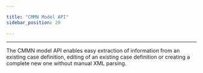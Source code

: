 ```yaml
---

title: "CMMN Model API"
sidebar_position: 20

---
```


---

The CMMN model API enables easy extraction of information from an existing case definition, editing of an existing case definition or creating a complete new one without manual XML parsing.